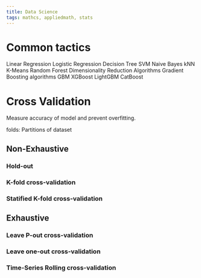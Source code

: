 ```yaml
---
title: Data Science
tags: mathcs, appliedmath, stats
---
```


# Common tactics

Linear Regression
Logistic Regression
Decision Tree
SVM
Naive Bayes
kNN
K-Means
Random Forest
Dimensionality Reduction Algorithms
Gradient Boosting algorithms
GBM
XGBoost
LightGBM
CatBoost

# Cross Validation

Measure accuracy of model and prevent overfitting.

folds: Partitions of dataset

## Non-Exhaustive

### Hold-out

### K-fold cross-validation

### Statified K-fold cross-validation

## Exhaustive

### Leave P-out cross-validation

### Leave one-out cross-validation


### Time-Series Rolling cross-validation
